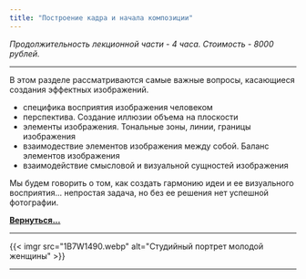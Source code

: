```yaml
---
title: "Построение кадра и начала композиции"
---
```

*Продолжительность лекционной части - 4 часа. Стоимость - 8000 рублей.*

---
В этом разделе рассматриваются самые важные вопросы, касающиеся создания эффектных изображений.  

- специфика восприятия изображения человеком
- перспектива. Создание иллюзии объема на плоскости
- элементы изображения. Тональные зоны, линии, границы изображения
- взаимодествие элементов изображения между собой. Баланс элементов изображения
- взаимодействие смысловой и визуальной сущностей изображения

Мы будем говорить о том, как создать гармонию идеи и ее визуального восприятия... непростая задача, но без ее решения нет успешной фотографии.

**[Вернуться...](/training)**

---
{{< imgr src="1B7W1490.webp" alt="Студийный портрет молодой женщины" >}}

---
